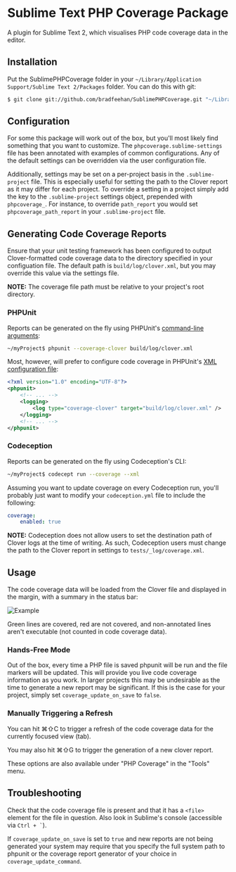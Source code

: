 # Sublime Text PHP Coverage Package

A plugin for Sublime Text 2, which visualises PHP code coverage data in
the editor.

## Installation

Put the SublimePHPCoverage folder in your
`~/Library/Application Support/Sublime Text 2/Packages` folder. You can
do this with git:

```bash
$ git clone git://github.com/bradfeehan/SublimePHPCoverage.git "~/Library/Application Support/Sublime Text 2/Packages/SublimePHPCoverage"
```

## Configuration

For some this package will work out of the box, but you'll most likely find
something that you want to customize. The `phpcoverage.sublime-settings` file
has been annotated with examples of common configurations.  Any of the default
settings can be overridden via the user configuration file.

Additionally, settings may be set on a per-project basis in the `.sublime-project`
file. This is especially useful for setting the path to the Clover report as it may differ for each project. To override a setting in a project simply add the key to the `.sublime-project`
settings object, prepended with `phpcoverage_`. For instance, to override
`path_report` you would set `phpcoverage_path_report` in your `.sublime-project`
file.

## Generating Code Coverage Reports

Ensure that your unit testing framework has been configured to output
Clover-formatted code coverage data to the directory specified in your configuation
file. The default path is `build/log/clover.xml`, but you may override this value
via the settings file.

**NOTE:** The coverage file path must be relative to your project's root directory.

### PHPUnit

Reports can be generated on the fly using PHPUnit's [command-line arguments][1]:

```bash
~/myProject$ phpunit --coverage-clover build/log/clover.xml
```
Most, however, will prefer to configure code coverage in PHPUnit's
[XML configuration file][2]:

```xml
<?xml version="1.0" encoding="UTF-8"?>
<phpunit>
    <!-- ... -->
    <logging>
        <log type="coverage-clover" target="build/log/clover.xml" />
    </logging>
    <!-- ... -->
</phpunit>
```
### Codeception

Reports can be generated on the fly using Codeception's CLI:

```bash
~/myProject$ codecept run --coverage --xml
```
Assuming you want to update coverage on every Codeception run, you'll probably just
want to modify your `codeception.yml` file to include the following:

```yaml
coverage:
    enabled: true
```

**NOTE:** Codeception does not allow users to set the destination path of Clover
logs at the time of writing. As such, Codeception users must change the path to the
Clover report in settings to `tests/_log/coverage.xml`.

## Usage

The code coverage data will be loaded from the Clover file and
displayed in the margin, with a summary in the status bar:

![Example](http://i.imgur.com/4ASco.png)

Green lines are covered, red are not covered, and non-annotated lines
aren't executable (not counted in code coverage data).

### Hands-Free Mode

Out of the box, every time a PHP file is saved phpunit will be run and
the file markers will be updated.  This will provide you live code coverage
information as you work. In larger projects this may be undesirable as
the time to generate a new report may be significant.  If this is the case
for your project, simply set `coverage_update_on_save` to `false`.

### Manually Triggering a Refresh

You can hit ⌘⇧C to trigger a refresh of the code coverage data for the
currently focused view (tab).

You may also hit ⌘⇧G to trigger the generation of a new clover report.

These options are also available under "PHP Coverage" in the "Tools" menu.

## Troubleshooting

Check that the code coverage file is present and that it has a `<file>`
element for the file in question. Also look in Sublime's console (accessible
via <code>Ctrl + `</code>).

If `coverage_update_on_save` is set to `true` and new reports are not being
generated your system may require that you specify the full system path to
phpunit or the coverage report generator of your choice in
`coverage_update_command`.

[1]: <http://www.phpunit.de/manual/current/en/textui.html#textui.clioptions> "PHPUnit Command-Line Switches"
[2]: <http://www.phpunit.de/manual/current/en/appendixes.configuration.html> "PHPUnit XML Configuration File"
